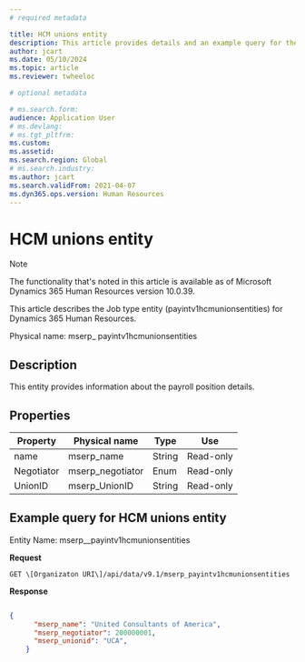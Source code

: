 ```yaml
---
# required metadata

title: HCM unions entity
description: This article provides details and an example query for the HCM unions entity in Microsoft Dynamics 365 Human Resources.
author: jcart
ms.date: 05/10/2024
ms.topic: article
ms.reviewer: twheeloc

# optional metadata

# ms.search.form: 
audience: Application User
# ms.devlang: 
# ms.tgt_pltfrm: 
ms.custom: 
ms.assetid: 
ms.search.region: Global
# ms.search.industry: 
ms.author: jcart
ms.search.validFrom: 2021-04-07
ms.dyn365.ops.version: Human Resources
---
```


# HCM unions entity

> [!NOTE]
> The functionality that's noted in this article is available as of Microsoft Dynamics 365 Human Resources version 10.0.39.


This article describes the Job type entity (payintv1hcmunionsentities) for Dynamics 365 Human Resources.

Physical name: mserp_ payintv1hcmunionsentities

## Description

This entity provides information about the payroll position details.

## Properties

| Property | Physical name | Type | Use |
|---|---|---|---|
| name|mserp_name|String | Read-only |
| Negotiator|mserp_negotiator|Enum | Read-only |
| UnionID|mserp_UnionID|String | Read-only |

## Example query for HCM unions entity

Entity Name: mserp__payintv1hcmunionsentities

**Request**

```HTTP
GET \[Organizaton URI\]/api/data/v9.1/mserp_payintv1hcmunionsentities
```

**Response**

```JSON

{  
      "mserp_name": "United Consultants of America",  
      "mserp_negotiator": 200000001,  
      "mserp_unionid": "UCA",  
    }
```
